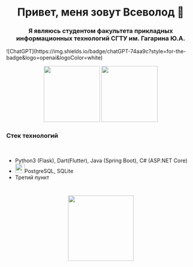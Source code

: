 <h1 align="center">Привет, меня зовут Всеволод 👋</h1>
<h3 align="center">Я являюсь студентом факультета прикладных информационных технологий СГТУ им. Гагарина Ю.А.</h3>
![ChatGPT](https://img.shields.io/badge/chatGPT-74aa9c?style=for-the-badge&logo=openai&logoColor=white)
<p align='center'>
   <a href="https://github-readme-stats.vercel.app/api?username=romankh3&show_icons=true&count_private=true">
       <img height=150 src="https://github-readme-stats.vercel.app/api?username=romankh3&show_icons=true&count_private=true"/></a>
   <a href="https://github.com/romankh3/github-readme-stats">
       <img height=150 src="https://github-readme-stats.vercel.app/api/top-langs/?username=romankh3&layout=compact"/></a>
</p>
<h3>
  Cтек технологий
</h3>
<br>
<ul>
 <li>Python3 (Flask), Dart(Flutter), Java (Spring Boot), C# (ASP.NET Core)</li>
 <li><img width=25 height=25 top=200 src="https://wiki.postgresql.org/images/thumb/a/a4/PostgreSQL_logo.3colors.svg/116px-PostgreSQL_logo.3colors.svg.png" />PostgreSQL, SQLite</li>
 <li>Третий пункт</li>
</ul>
<div align="center" style="margin: 40px 0">
   <a href="https://github.com/romankh3/github-profile-views-counter">
       <img width="175px" src="https://komarev.com/ghpvc/?username=romankh3&color=DE002D">
   </a>
</div>
<!--
**TVsevolodA/TVsevolodA** is a ✨ _special_ ✨ repository because its `README.md` (this file) appears on your GitHub profile.

Here are some ideas to get you started:

- 🔭 I’m currently working on ...
- 🌱 I’m currently learning ...
- 👯 I’m looking to collaborate on ...
- 🤔 I’m looking for help with ...
- 💬 Ask me about ...
- 📫 How to reach me: ...
- 😄 Pronouns: ...
- ⚡ Fun fact: ...
-->
